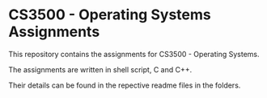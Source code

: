# CS3500 - Operating Systems Assignments 

This repository contains the assignments for CS3500 - Operating Systems.

The assignments are written in shell script, C and C++.

Their details can be found in the repective readme files in the folders.